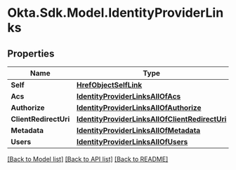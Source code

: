 # Okta.Sdk.Model.IdentityProviderLinks

## Properties

Name | Type | Description | Notes
------------ | ------------- | ------------- | -------------
**Self** | [**HrefObjectSelfLink**](HrefObjectSelfLink.md) |  | [optional] 
**Acs** | [**IdentityProviderLinksAllOfAcs**](IdentityProviderLinksAllOfAcs.md) |  | [optional] 
**Authorize** | [**IdentityProviderLinksAllOfAuthorize**](IdentityProviderLinksAllOfAuthorize.md) |  | [optional] 
**ClientRedirectUri** | [**IdentityProviderLinksAllOfClientRedirectUri**](IdentityProviderLinksAllOfClientRedirectUri.md) |  | [optional] 
**Metadata** | [**IdentityProviderLinksAllOfMetadata**](IdentityProviderLinksAllOfMetadata.md) |  | [optional] 
**Users** | [**IdentityProviderLinksAllOfUsers**](IdentityProviderLinksAllOfUsers.md) |  | [optional] 

[[Back to Model list]](../README.md#documentation-for-models) [[Back to API list]](../README.md#documentation-for-api-endpoints) [[Back to README]](../README.md)

